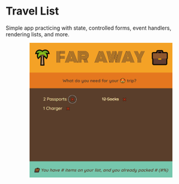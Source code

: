 # Travel List

Simple app practicing with state, controlled forms, event handlers, rendering lists, and more.

<p align="center">
  <img width="75%" src="readme.png" alt="App">
</p>
